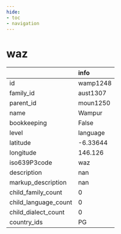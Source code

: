 ```yaml
---
hide:
- toc
- navigation
---
```

# waz
|                      | info     |
|:---------------------|:---------|
| id                   | wamp1248 |
| family_id            | aust1307 |
| parent_id            | moun1250 |
| name                 | Wampur   |
| bookkeeping          | False    |
| level                | language |
| latitude             | -6.33644 |
| longitude            | 146.126  |
| iso639P3code         | waz      |
| description          | nan      |
| markup_description   | nan      |
| child_family_count   | 0        |
| child_language_count | 0        |
| child_dialect_count  | 0        |
| country_ids          | PG       |